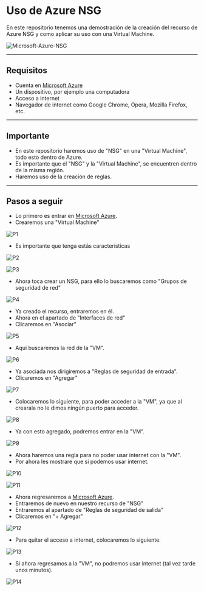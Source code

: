 # Uso de Azure NSG
En este repositorio tenemos una demostración de la creación del recurso de Azure NSG y como aplicar su uso con una Virtual Machine.

![Microsoft-Azure-NSG](https://www.checkpoint.com/wp-content/uploads/microsoft-azure-nsg-network-security-groups-logo-1.png)

---

## Requisitos
- Cuenta en [Microsoft Azure](https://portal.azure.com)
- Un dispositivo, por ejemplo una computadora
- Acceso a internet
- Navegador de internet como Google Chrome, Opera, Mozilla Firefox, etc.

---

## Importante
- En este repositorio haremos uso de "NSG" en una "Virtual Machine", todo esto dentro de Azure.
- Es importante que el "NSG" y la "Virtual Machine", se encuentren dentro de la misma región.
- Haremos uso de la creación de reglas.

---

## Pasos a seguir

- Lo primero es entrar en [Microsoft Azure](https://portal.azure.com).
- Crearemos una "Virtual Machine"

![P1](https://github.com/DagonNR/NSG-VM/blob/main/images/P1.PNG)

- Es importante que tenga estás características

![P2](https://github.com/DagonNR/NSG-VM/blob/main/images/P2.PNG)

![P3](https://github.com/DagonNR/NSG-VM/blob/main/images/P3.PNG)

- Ahora toca crear un NSG, para ello lo buscaremos como "Grupos de seguridad de red"

![P4](https://github.com/DagonNR/NSG-VM/blob/main/images/P4.PNG)

- Ya creado el recurso, entraremos en él.
- Ahora en el apartado de "Interfaces de red"
- Clicaremos en "Asociar"

![P5](https://github.com/DagonNR/NSG-VM/blob/main/images/P5.PNG)

- Aqui buscaremos la red de la "VM".

![P6](https://github.com/DagonNR/NSG-VM/blob/main/images/P6.PNG)

- Ya asociada nos dirigiremos a "Reglas de seguridad de entrada".
- Clicaremos en "Agregar"

![P7](https://github.com/DagonNR/NSG-VM/blob/main/images/P7.PNG)

- Colocaremos lo siguiente, para poder acceder a la "VM", ya que al crearala no le dimos ningún puerto para acceder.

![P8](https://github.com/DagonNR/NSG-VM/blob/main/images/P8.PNG)

- Ya con esto agregado, podremos entrar en la "VM".

![P9](https://github.com/DagonNR/NSG-VM/blob/main/images/P9.PNG)

- Ahora haremos una regla para no poder usar internet con la "VM".
- Por ahora les mostrare que si podemos usar internet.

![P10](https://github.com/DagonNR/NSG-VM/blob/main/images/P10.PNG)

![P11](https://github.com/DagonNR/NSG-VM/blob/main/images/P11.PNG)

- Ahora regresaremos a [Microsoft Azure](https://portal.azure.com).
- Entraremos de nuevo en nuestro recurso de "NSG"
- Entraremos al apartado de "Reglas de seguridad de salida"
- Clicaremos en "+ Agregar"

![P12](https://github.com/DagonNR/NSG-VM/blob/main/images/P12.PNG)

- Para quitar el acceso a internet, colocaremos lo siguiente.

![P13](https://github.com/DagonNR/NSG-VM/blob/main/images/P13.PNG)

- Si ahora regresamos a la "VM", no podremos usar internet (tal vez tarde unos minutos).

![P14](https://github.com/DagonNR/NSG-VM/blob/main/images/P14.PNG)
